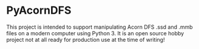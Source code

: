 # PyAcornDFS
This project is intended to support manipulating Acorn DFS .ssd and .mmb files on a modern computer using Python 3.
It is an open source hobby project not at all ready for production use at the time of writing!